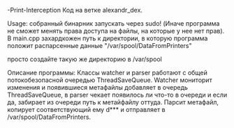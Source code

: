 -Print-Interception
Код на ветке alexandr_dex.

Usage: собранный бинарник запускать через sudo! (Иначе программа не сможет менять права доступа на файлы, на 
которые у нее нет прав). 
В main.cpp захардкожен путь к директории, в которую программа положит распарсенные данные "/var/spool/DataFromPrinters"

просто создайте такую же директорию в /var/spool

Описание программы:
Классы watcher и parser работают с общей потокобезопасной очередью ThreadSaveQueue.
Watcher мониторит изменения и появившиеся метафайлы добавляет в очередь ThreadSaveQueue,
в parser чекает появилось ли что-то в очереди и если да, забирает из очереди путь к метайфайлу оттуда. 
Парсит метафайл, копирует соответствующий ему d*** и отправляет в /var/spool/DataFromPrinters.
